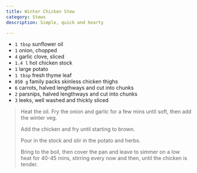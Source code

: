 ```yaml
---
title: Winter Chicken Stew 
category: Stews
description: Simple, quick and hearty

--- 
```

* `1 tbsp` sunflower oil
* `1` onion, chopped
* `4` garlic clove, sliced
* `1.4 l` hot chicken stock
* `1` large potato
* `1 tbsp` fresh thyme leaf
* `850 g` family packs skinless chicken thighs
* `6` carrots, halved lengthways and cut into chunks
* `2` parsnips, halved lengthways and cut into chunks
* `3` leeks, well washed and thickly sliced
 

> Heat the oil. Fry the onion and garlic for a few mins until soft, then add the winter veg.
>
> Add the chicken and fry until starting to brown.
>
> Pour in the stock and stir in the potato and herbs.
>
> Bring to the boil, then cover the pan and leave to simmer on a low heat for 40-45 mins, stirring every now and then, until the chicken is tender.

